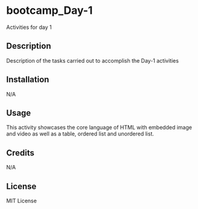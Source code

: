 # bootcamp_Day-1
Activities for day 1


## Description


Description of the tasks carried out to accomplish the Day-1 activities 


## Installation

N/A

## Usage

This activity showcases the core language of HTML with embedded image and video as well as a table, ordered list and unordered list.

## Credits

N/A

## License

MIT License